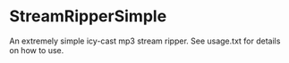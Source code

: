 # StreamRipperSimple

An extremely simple icy-cast mp3 stream ripper.
See usage.txt for details on how to use.
